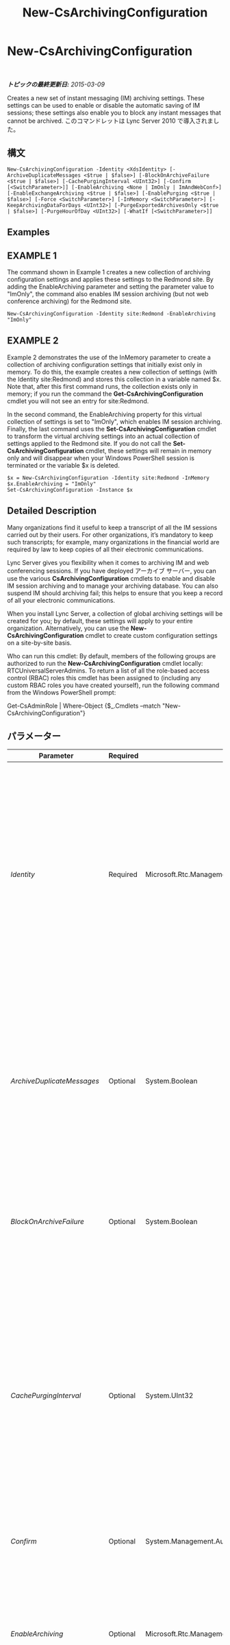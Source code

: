 ﻿---
title: New-CsArchivingConfiguration
TOCTitle: New-CsArchivingConfiguration
ms:assetid: 66cab8b7-c3b3-4c1b-a77a-28f295ff6010
ms:mtpsurl: https://technet.microsoft.com/ja-jp/library/Gg398471(v=OCS.15)
ms:contentKeyID: 48272353
ms.date: 05/19/2016
mtps_version: v=OCS.15
ms.translationtype: HT
---

# New-CsArchivingConfiguration

 

_**トピックの最終更新日:** 2015-03-09_

Creates a new set of instant messaging (IM) archiving settings. These settings can be used to enable or disable the automatic saving of IM sessions; these settings also enable you to block any instant messages that cannot be archived. このコマンドレットは Lync Server 2010 で導入されました。

## 構文

    New-CsArchivingConfiguration -Identity <XdsIdentity> [-ArchiveDuplicateMessages <$true | $false>] [-BlockOnArchiveFailure <$true | $false>] [-CachePurgingInterval <UInt32>] [-Confirm [<SwitchParameter>]] [-EnableArchiving <None | ImOnly | ImAndWebConf>] [-EnableExchangeArchiving <$true | $false>] [-EnablePurging <$true | $false>] [-Force <SwitchParameter>] [-InMemory <SwitchParameter>] [-KeepArchivingDataForDays <UInt32>] [-PurgeExportedArchivesOnly <$true | $false>] [-PurgeHourOfDay <UInt32>] [-WhatIf [<SwitchParameter>]]

## Examples

## EXAMPLE 1

The command shown in Example 1 creates a new collection of archiving configuration settings and applies these settings to the Redmond site. By adding the EnableArchiving parameter and setting the parameter value to "ImOnly", the command also enables IM session archiving (but not web conference archiving) for the Redmond site.

    New-CsArchivingConfiguration -Identity site:Redmond -EnableArchiving "ImOnly"

## EXAMPLE 2

Example 2 demonstrates the use of the InMemory parameter to create a collection of archiving configuration settings that initially exist only in memory. To do this, the example creates a new collection of settings (with the Identity site:Redmond) and stores this collection in a variable named $x. Note that, after this first command runs, the collection exists only in memory; if you run the command the **Get-CsArchivingConfiguration** cmdlet you will not see an entry for site:Redmond.

In the second command, the EnableArchiving property for this virtual collection of settings is set to "ImOnly", which enables IM session archiving. Finally, the last command uses the **Set-CsArchivingConfiguration** cmdlet to transform the virtual archiving settings into an actual collection of settings applied to the Redmond site. If you do not call the **Set-CsArchivingConfiguration** cmdlet, these settings will remain in memory only and will disappear when your Windows PowerShell session is terminated or the variable $x is deleted.

    $x = New-CsArchivingConfiguration -Identity site:Redmond -InMemory
    $x.EnableArchiving = "ImOnly"
    Set-CsArchivingConfiguration -Instance $x

## Detailed Description

Many organizations find it useful to keep a transcript of all the IM sessions carried out by their users. For other organizations, it’s mandatory to keep such transcripts; for example, many organizations in the financial world are required by law to keep copies of all their electronic communications.

Lync Server gives you flexibility when it comes to archiving IM and web conferencing sessions. If you have deployed アーカイブ サーバー, you can use the various **CsArchivingConfiguration** cmdlets to enable and disable IM session archiving and to manage your archiving database. You can also suspend IM should archiving fail; this helps to ensure that you keep a record of all your electronic communications.

When you install Lync Server, a collection of global archiving settings will be created for you; by default, these settings will apply to your entire organization. Alternatively, you can use the **New-CsArchivingConfiguration** cmdlet to create custom configuration settings on a site-by-site basis.

Who can run this cmdlet: By default, members of the following groups are authorized to run the **New-CsArchivingConfiguration** cmdlet locally: RTCUniversalServerAdmins. To return a list of all the role-based access control (RBAC) roles this cmdlet has been assigned to (including any custom RBAC roles you have created yourself), run the following command from the Windows PowerShell prompt:

Get-CsAdminRole | Where-Object {$\_.Cmdlets –match "New-CsArchivingConfiguration"}

## パラメーター


<table>
<colgroup>
<col style="width: 25%" />
<col style="width: 25%" />
<col style="width: 25%" />
<col style="width: 25%" />
</colgroup>
<thead>
<tr class="header">
<th>Parameter</th>
<th>Required</th>
<th>Type</th>
<th>Description</th>
</tr>
</thead>
<tbody>
<tr class="odd">
<td><p><em>Identity</em></p></td>
<td><p>Required</p></td>
<td><p>Microsoft.Rtc.Management.Xds.XdsIdentity</p></td>
<td><p>Unique identifier to be assigned to the new collection of archiving configuration settings. In Lync Server 2013 you can create new collections at the site scope or at the service scope. (In Microsoft Lync Server 2010 you can only create these settings at the site scope.) To create new settings at the site scope, use syntax similar to this:</p>
<p>-Identity &quot;site:Redmond&quot;</p>
<p>To create settings at the service scope (for the Registrar service only) use syntax like this:</p>
<p>-Identity &quot;service:Registrar:atl-cs-001.litwareinc.com&quot;</p></td>
</tr>
<tr class="even">
<td><p><em>ArchiveDuplicateMessages</em></p></td>
<td><p>Optional</p></td>
<td><p>System.Boolean</p></td>
<td><p>Specifies how cross-pool instant messages should be archived. For example, Ken Myer (with an account in Pool 1) sends an instant message to Pilar Ackerman (who has an account in Pool 2). Pilar, in turn, sends a reply to Ken’s instant message. If ArchiveDuplicateMessages is set to False, then (based on a built-in algorithm) the session transcript will be logged in either Pool 1 or Pool 2, but not both. If ArchiveDuplicateMessages is set to True (the default value), the transcript will be logged in both pools.</p></td>
</tr>
<tr class="odd">
<td><p><em>BlockOnArchiveFailure</em></p></td>
<td><p>Optional</p></td>
<td><p>System.Boolean</p></td>
<td><p>If True, then the IM service will be suspended any time your instant message sessions cannot be archived. If set to False (the default value), instant messaging will continue even if sessions cannot be archived.</p></td>
</tr>
<tr class="even">
<td><p><em>CachePurgingInterval</em></p></td>
<td><p>Optional</p></td>
<td><p>System.UInt32</p></td>
<td><p>Indicates how often (in hours) the system is purged of transcripts where none of the participants have been enabled for archiving. By design, all group IM sessions and conferencing sessions are recorded when they take place. At the specified interval, the system will determine whether any of the participants in these sessions have been enabled for archiving. If the system finds a session where none of the participants have been enabled for archiving, then that transcript will be deleted from the database.</p>
<p>The CachePurgeInterval property can be set to any integer value between 4 and 168, inclusive. The default value is 24.</p></td>
</tr>
<tr class="odd">
<td><p><em>Confirm</em></p></td>
<td><p>Optional</p></td>
<td><p>System.Management.Automation.SwitchParameter</p></td>
<td><p>コマンドの実行前に確認メッセージが表示されます。</p></td>
</tr>
<tr class="even">
<td><p><em>EnableArchiving</em></p></td>
<td><p>Optional</p></td>
<td><p>Microsoft.Rtc.Management.WritableConfig.Settings.Archiving.EnableArchiving</p></td>
<td><p>Indicates which items (if any) are saved to the archiving database. Valid values are:</p>
<p>None. No items are archived to the database. This is the default value.</p>
<p>ImOnly. IM sessions are archived to the database.</p>
<p>ImAndWebConf. Both IM and web conferencing sessions are archived to the database.</p></td>
</tr>
<tr class="odd">
<td><p><em>EnableExchangeArchiving</em></p></td>
<td><p>Optional</p></td>
<td><p>System.Boolean</p></td>
<td><p>When set to True, Lync Server 2013 instant message and conferencing transcripts are stored in Microsoft Exchange Server 2013 rather than a separate SQL Server database. Note that if you enable Exchange archiving then users will be managed by the Exchange archiving policies instead of Lync Server archiving policies.</p>
<p>The default value is False.</p></td>
</tr>
<tr class="even">
<td><p><em>EnablePurging</em></p></td>
<td><p>Optional</p></td>
<td><p>System.Boolean</p></td>
<td><p>If True, archived instant messages will periodically be removed from the database, provided that these instant messages: 1) are older than the value specified in the KeepArchivingDataForDays property; or, 2) have been exported and marked for deletion.</p>
<p>If False, instant messages will not be automatically deleted from the database.</p></td>
</tr>
<tr class="odd">
<td><p><em>Force</em></p></td>
<td><p>Optional</p></td>
<td><p>System.Management.Automation.SwitchParameter</p></td>
<td><p>Suppresses the display of any non-fatal error message that might arise when running the command.</p></td>
</tr>
<tr class="even">
<td><p><em>InMemory</em></p></td>
<td><p>Optional</p></td>
<td><p>System.Management.Automation.SwitchParameter</p></td>
<td><p>永続的な変更としてオブジェクトをコミットせずに、オブジェクト参照を作成します。このパラメーターを指定して呼び出したコマンドレットの出力を変数に割り当てる場合、オブジェクト参照のプロパティを変更し、コマンドレットに対応する Set- コマンドレットを呼び出してそれらの変更をコミットできます。</p></td>
</tr>
<tr class="odd">
<td><p><em>KeepArchivingDataForDays</em></p></td>
<td><p>Optional</p></td>
<td><p>System.UInt32</p></td>
<td><p>Number of days (between 1 and 2562) that archived instant messages are kept in the database before being automatically deleted. The default value is 14.</p>
<p>This property takes effect only if EnablePurging has been set to True.</p></td>
</tr>
<tr class="even">
<td><p><em>PurgeExportedArchivesOnly</em></p></td>
<td><p>Optional</p></td>
<td><p>System.Boolean</p></td>
<td><p>If True, then the system will only purge instant messages that have been exported (and, as a result, have been marked for deletion). Instant messages that have not been exported will remain in the database, even if those messages are older than the value specified by the KeepArchivingDataForDays property.</p></td>
</tr>
<tr class="odd">
<td><p><em>PurgeHourOfDay</em></p></td>
<td><p>Optional</p></td>
<td><p>System.UInt32</p></td>
<td><p>Indicates the time of day when expired records are deleted from the archiving database. The time of day is specified using a 24-hour clock, with 0 representing midnight (12:00 AM) and 23 representing 11:00 PM. Note that you can only specify the hour of the day. This means that you can schedule purging to take place at 4:00 AM, but you cannot schedule it to take place at, for instance, 4:30 AM or 4:15 AM. The default value is 2 (2:00 AM).</p>
<p>Database purging takes place only if the EnablePurging property is set to True.</p></td>
</tr>
<tr class="even">
<td><p><em>WhatIf</em></p></td>
<td><p>Optional</p></td>
<td><p>System.Management.Automation.SwitchParameter</p></td>
<td><p>実際にコマンドを実行しなくてもコマンドの実行結果がわかります。</p></td>
</tr>
</tbody>
</table>


## Input Types

None. The **New-CsArchivingConfiguration** cmdlet does not accept pipelined input.

## Return Types

The **New-CsArchivingConfiguration** cmdlet creates new instances of the Microsoft.Rtc.Management.WritableConfig.Settings.Archiving.ArchivingSettings object.

## 関連項目

#### その他のリソース

[Get-CsArchivingConfiguration](get-csarchivingconfiguration.md)  
[Remove-CsArchivingConfiguration](remove-csarchivingconfiguration.md)  
[Set-CsArchivingConfiguration](set-csarchivingconfiguration.md)  
[Set-CsArchivingServer](set-csarchivingserver.md)

